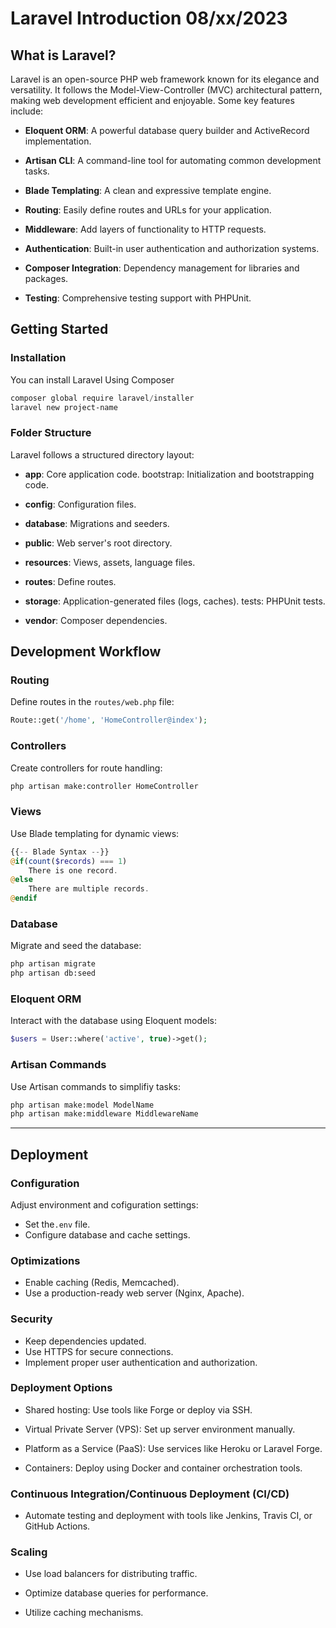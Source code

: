 # Laravel Introduction 08/xx/2023

## What is Laravel?
Laravel is an open-source PHP web framework known for its elegance and versatility. It follows the Model-View-Controller (MVC) architectural pattern, making web development efficient and enjoyable. Some key features include:

- **Eloquent ORM**: A powerful database query builder and ActiveRecord implementation.

- **Artisan CLI**: A command-line tool for automating common development tasks.

- **Blade Templating**: A clean and expressive template engine.

- **Routing**: Easily define routes and URLs for your application.

- **Middleware**: Add layers of functionality to HTTP requests.

- **Authentication**: Built-in user authentication and authorization systems.

- **Composer Integration**: Dependency management for libraries and packages.

- **Testing**: Comprehensive testing support with PHPUnit.

## Getting Started

### Installation

You can install Laravel Using Composer

   ```powershell
   composer global require laravel/installer
   laravel new project-name
   ```

### Folder Structure

Laravel follows a structured directory layout:

- **app**: Core application code.
bootstrap: Initialization and bootstrapping code.

- **config**: Configuration files.

- **database**: Migrations and seeders.

- **public**: Web server's root directory.

- **resources**: Views, assets, language files.

- **routes**: Define routes.

- **storage**: Application-generated files (logs, caches).
tests: PHPUnit tests.

- **vendor**: Composer dependencies.

## Development Workflow

### Routing

Define routes in the `routes/web.php` file:

```php
Route::get('/home', 'HomeController@index');
```

### Controllers

Create controllers for route handling:

```sh
php artisan make:controller HomeController
```

### Views

Use Blade templating for dynamic views:

```php
{{-- Blade Syntax --}}
@if(count($records) === 1)
    There is one record.
@else
    There are multiple records.
@endif
```

### Database

Migrate and seed the database:

```sh
php artisan migrate
php artisan db:seed
```

### Eloquent ORM

Interact with the database using Eloquent models:

```php
$users = User::where('active', true)->get();
```

### Artisan Commands

Use Artisan commands to simplifiy tasks:

```sh
php artisan make:model ModelName
php artisan make:middleware MiddlewareName
```

---
## Deployment

### Configuration

Adjust environment and cofiguration settings:

- Set the`.env` file.
- Configure database and cache settings.

### Optimizations

- Enable caching (Redis, Memcached).
- Use a production-ready web server (Nginx, Apache).

### Security

- Keep dependencies updated.
- Use HTTPS for secure connections.
- Implement proper user authentication and authorization.

### Deployment Options

- Shared hosting: Use tools like Forge or deploy via SSH.

- Virtual Private Server (VPS): Set up server environment manually.

- Platform as a Service (PaaS): Use services like Heroku or Laravel Forge.

- Containers: Deploy using Docker and container orchestration tools.

### Continuous Integration/Continuous Deployment (CI/CD)

- Automate testing and deployment with tools like Jenkins, Travis CI, or GitHub Actions.

### Scaling

- Use load balancers for distributing traffic.

- Optimize database queries for performance.

- Utilize caching mechanisms.
